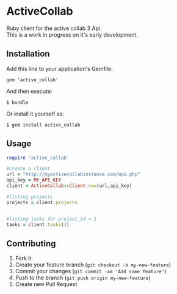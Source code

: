 # ActiveCollab

Ruby client for the active collab 3 Api.<br>
This is a work in progress on it's early development.

## Installation

Add this line to your application's Gemfile:

    gem 'active_collab'

And then execute:

    $ bundle

Or install it yourself as:

    $ gem install active_collab

## Usage

```ruby
require 'active_collab'

#create a client
url = "http://myactivecollabinstance.com/api.php"
api_key = MY_API_KEY
client = ActiveCollab::Client.new(url,api_key)

#listing projects
projects = client.projects


#listing tasks for project_id = 1
tasks = client.tasks(1)

```


## Contributing

1. Fork it
2. Create your feature branch (`git checkout -b my-new-feature`)
3. Commit your changes (`git commit -am 'Add some feature'`)
4. Push to the branch (`git push origin my-new-feature`)
5. Create new Pull Request
